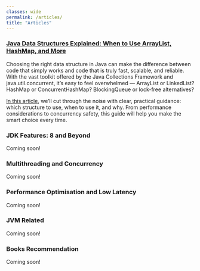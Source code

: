 ```yaml
---
classes: wide
permalink: /articles/
title: "Articles"
---
```

### [Java Data Structures Explained: When to Use ArrayList, HashMap, and More](./articles/05-09-2025-java-collections-framework-easy-decision-maker.md)
Choosing the right data structure in Java can make the difference between code that simply works and code that is truly fast, scalable, and reliable. With the vast toolkit offered by the Java Collections Framework and java.util.concurrent, it’s easy to feel overwhelmed — ArrayList or LinkedList? HashMap or ConcurrentHashMap? BlockingQueue or lock-free alternatives?  

[In this article](./articles/05-09-2025-java-collections-framework-easy-decision-maker.md), we’ll cut through the noise with clear, practical guidance: which structure to use, when to use it, and why. From performance considerations to concurrency safety, this guide will help you make the smart choice every time.

### JDK Features: 8 and Beyond  
Coming soon!  

### Multithreading and Concurrency 
Coming soon!  

### Performance Optimisation and Low Latency  
Coming soon!  

### JVM Related  
Coming soon!  

### Books Recommendation  
Coming soon!
